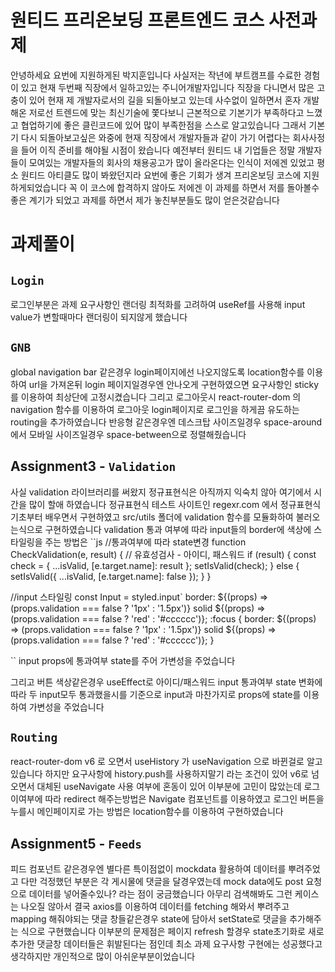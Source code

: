 # 원티드 프리온보딩 프론트엔드 코스 사전과제

안녕하세요 요번에 지원하게된 박지훈입니다 
사실저는 작년에 부트캠프를 수료한 경험이 있고 현재 두번째 직장에서 일하고있는 주니어개발자입니다 
직장을 다니면서 많은 고충이 있어 현재 제 개발자로서의 길을 되돌아보고 있는데 
사수없이 일하면서 혼자 개발해온 저로선 트렌드에 맞는 최신기술에 쫓다보니 근본적으로 기본기가 부족하다고 느꼈고 
협업하기에 좋은 클린코드에 있어 많이 부족한점을 스스로 알고있습니다 
그래서 기본기 다시 되돌아보고싶은 와중에 현재 직장에서 개발자들과 같이 가기 어렵다는 회사사정을 들어 이직 준비를 해야될 시점이 왔습니다
예전부터 원티드 내 기업들은 정말 개발자들이 모여있는 개발자들의 회사의 채용공고가 많이 올라온다는 인식이 저에겐 있었고 평소 원티드 아티클도 많이 봐왔던지라 
요번에 좋은 기회가 생겨 프리온보딩 코스에 지원하게되었습니다
꼭 이 코스에 합격하지 않아도 저에겐 이 과제를 하면서 저를 돌아볼수 좋은 계기가 되었고 과제를 하면서 제가 놓친부분들도 많이 얻은것같습니다


# 과제풀이

## `Login`

로그인부분은 과제 요구사항인 랜더링 최적화를 고려하여 
useRef를 사용해 input value가 변할때마다 랜더링이 되지않게 했습니다


## `GNB`

global navigation bar 같은경우 login페이지에선 나오지않도록 location함수를 이용하여 
url을 가져온뒤 login 페이지일경우엔 안나오게 구현하였으면 요구사항인 sticky를 이용하여 최상단에 고정시켰습니다 
그리고 로그아웃시 react-router-dom 의 navigation 함수를 이용하여 로그아웃 login페이지로 로그인을 하게끔 유도하는 routing을 추가하였습니다
반응형 같은경우엔 데스크탑 사이즈일경우 space-around 에서 모바일 사이즈일경우 space-between으로 정렬해줬습니다


## Assignment3 - `Validation`

사실 validation 라이브러리를 써왔지 정규표현식은 아직까지 익숙치 않아 여기에서 시간을 많이 할애 하였습니다 
정규표현식 테스트 사이트인 regexr.com 에서 정규표현식 기초부터 배우면서 구현하였고 
src/utils 폴더에 validation 함수를 모듈화하여 불러오는식으로 구현하였습니다 
validation 통과 여부에 따라 input들의 border에 색상에 스타일링을 주는 방법은 
``js 
//통과여부에 따라 state변경
function CheckValidation(e, result) {
    // 유효성검사 - 아이디, 패스워드
    if (result) {
      const check = { ...isValid, [e.target.name]: result };
      setIsValid(check);
    } else {
      setIsValid({ ...isValid, [e.target.name]: false });
    }
 }
 
 //input 스타일링
 const Input = styled.input`
  border: ${(props) => (props.validation === false ? '1px' : '1.5px')} solid
    ${(props) => (props.validation === false ? 'red' : '#cccccc')};
  :focus {
    border: ${(props) => (props.validation === false ? '1px' : '1.5px')} solid
      ${(props) => (props.validation === false ? 'red' : '#cccccc')};
  }
 
 
``
input props에 통과여부 state를 주어 가변성을 주었습니다

그리고 버튼 색상같은경우 useEffect로 아이디/패스워드 input 통과여부 state 변화에따라 
두 input모두 통과했을시를 기준으로 input과 마찬가지로 props에 state를 이용하여 가변성을 주었습니다



## `Routing`

react-router-dom v6 로 오면서 useHistory 가 useNavigation 으로 바뀐걸로 알고있습니다
하지만 요구사항에 history.push를 사용하지말기 라는 조건이 있어 v6로 넘오면서 대체된 useNavigate 사용 여부에 혼동이 있어 이부분에 고민이 많았는데 
로그이여부에 따라 redirect 해주는방법은 Navigate 컴포넌트를 이용하였고 
로그인 버튼을 누를시 메인페이지로 가는 방법은 location함수를 이용하여 구현하였습니다


## Assignment5 - `Feeds`

피드 컴포넌트 같은경우엔 별다른 특이점없이 mockdata 활용하여 데이터를 뿌려주었고 
다만 걱정했던 부분은 각 게시물에 댓글을 달경우였는데 mock data에도 post 요청으로 데이터를 넣어줄수있나? 라는 점이 궁금했습니다
아무리 검색해봐도 그런 케이스는 나오질 않아서 결국 axios를 이용하여 데이터를 fetching 해와서 뿌려주고 
mapping 해줘야되는 댓글 창들같은경우 state에 담아서 setState로 댓글을 추가해주는 식으로 구현했습니다
이부분의 문제점은 페이지 refresh 할경우 state초기화로 새로 추가한 댓글창 데이터들은 휘발된다는 점인데 
최소 과제 요구사항 구현에는 성공했다고 생각하지만 개인적으로 많이 아쉬운부분이었습니다 

